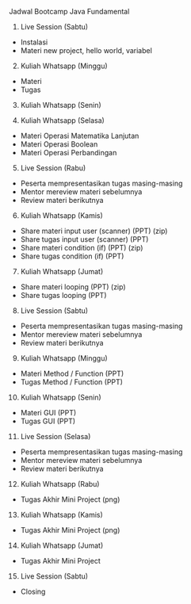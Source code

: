 Jadwal Bootcamp Java Fundamental
1. Live Session (Sabtu)
- Instalasi
- Materi new project, hello world, variabel

2. Kuliah Whatsapp (Minggu)
- Materi 
- Tugas

3. Kuliah Whatsapp (Senin)

4. Kuliah Whatsapp (Selasa)
- Materi Operasi Matematika Lanjutan
- Materi Operasi Boolean
- Materi Operasi Perbandingan

5. Live Session (Rabu)
- Peserta mempresentasikan tugas masing-masing
- Mentor mereview materi sebelumnya
- Review materi berikutnya

6. Kuliah Whatsapp (Kamis)
- Share materi input user (scanner) (PPT) (zip)
- Share tugas input user (scanner) (PPT)
- Share materi condition (if) (PPT) (zip)
- Share tugas condition (if) (PPT)

7. Kuliah Whatsapp (Jumat)
- Share materi looping (PPT) (zip)
- Share tugas looping (PPT)

8. Live Session (Sabtu)
- Peserta mempresentasikan tugas masing-masing
- Mentor mereview materi sebelumnya
- Review materi berikutnya

9. Kuliah Whatsapp (Minggu)
- Materi Method / Function (PPT)
- Tugas Method / Function (PPT)

10. Kuliah Whatsapp (Senin)
- Materi GUI (PPT)
- Tugas GUI (PPT)

11. Live Session (Selasa)
- Peserta mempresentasikan tugas masing-masing
- Mentor mereview materi sebelumnya
- Review materi berikutnya

12. Kuliah Whatsapp (Rabu)
- Tugas Akhir Mini Project (png)

13. Kuliah Whatsapp (Kamis)
- Tugas Akhir Mini Project (png)

14. Kuliah Whatsapp (Jumat)
- Tugas Akhir Mini Project

15. Live Session (Sabtu)
- Closing

